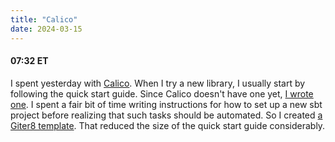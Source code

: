 ```yaml
---
title: "Calico"
date: 2024-03-15
---
```

#### 07:32 ET

I spent yesterday with [Calico](https://www.armanbilge.com/calico/).
When I try a new library, I usually start by following the quick start guide. Since Calico doesn't have one yet,
[I wrote one](https://github.com/armanbilge/calico/pull/360).
I spent a fair bit of time writing instructions for how to set up a new sbt project before realizing that such tasks should be
automated. So I created [a Giter8 template](https://github.com/tsnee/scalajs-calico.g8).
That reduced the size of the quick start guide considerably.
